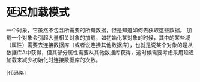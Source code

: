 # 延迟加载模式

一个对象，它虽然不包含所需要的所有数据，但是知道如何去获取这些数据。
加载一个对象会引起大量相关对象的加载，如初始化某对象的时候，其中的某些域（属性）需要去连接数据库（或者说连接其他数据库），也就是说某个对象的是从数据库A中获得，但其部分属性需要从其他数据库获得，这时候需要考虑采用延迟加载来减少初始化时连接数据库的次数。

[代码略]